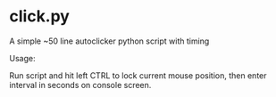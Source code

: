 # click.py
A simple ~50 line autoclicker python script with timing

Usage:

Run script and hit left CTRL to lock current mouse position, then enter interval in seconds on console screen.
